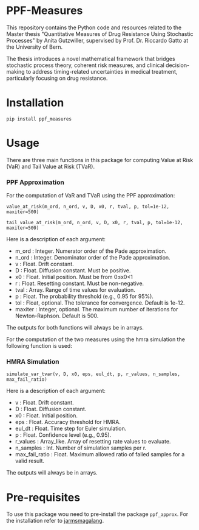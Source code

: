 # PPF-Measures
This repository contains the Python code and resources related to the Master thesis "Quantitative Measures of Drug Resistance Using Stochastic Processes" by Anita Gutzwiller, supervised by Prof. Dr. Riccardo Gatto at the University of Bern.

The thesis introduces a novel mathematical framework that bridges stochastic process theory, coherent risk measures, and clinical decision-making to address timing-related uncertainties in medical treatment, particularly focusing on drug resistance.

# Installation
```
pip install ppf_measures
```

# Usage
There are three main functions in this package for computing Value at Risk (VaR) and Tail Value at Risk (TVaR).

### PPF Approximation
For the computation of VaR and TVaR using the PPF approximation:

```
value_at_risk(m_ord, n_ord, v, D, x0, r, tval, p, tol=1e-12, maxiter=500)
```

```
tail_value_at_risk(m_ord, n_ord, v, D, x0, r, tval, p, tol=1e-12, maxiter=500)
```

Here is a description of each argument:
- m_ord : Integer. Numerator order of the Pade approximation.
- n_ord : Integer. Denominator order of the Pade approximation.
- v : Float. Drift constant.
- D : Float. Diffusion constant. Must be positive.
- x0 : Float. Initial position. Must be from 0≤x0<1
- r : Float. Resetting constant. Must be non-negative.
- tval : Array. Range of time values for evaluation.
- p : Float. The probability threshold (e.g., 0.95 for 95%).
- tol : Float, optional. The tolerance for convergence. Default is 1e-12.
- maxiter : Integer, optional. The maximum number of iterations for Newton-Raphson. Default is 500.

The outputs for both functions will always be in arrays.

For the computation of the two measures using the hmra simulation the following function is used:

### HMRA Simulation

```
simulate_var_tvar(v, D, x0, eps, eul_dt, p, r_values, n_samples, max_fail_ratio)
```

Here is a description of each argument:
- v : Float. Drift constant.
- D : Float. Diffusion constant.
- x0 : Float. Initial position.
- eps : Float. Accuracy threshold for HMRA.
- eul_dt : Float. Time step for Euler simulation.
- p : Float. Confidence level (e.g., 0.95).
- r_values : Array_like. Array of resetting rate values to evaluate.
- n_samples : Int. Number of simulation samples per r.
- max_fail_ratio : Float. Maximum allowed ratio of failed samples for a valid result.

The outputs will always be in arrays.

# Pre-requisites
To use this package wou need to pre-install the package ```ppf_approx```. For the installation refer to [jarmsmagalang](https://github.com/jarmsmagalang/ppf_approx).
